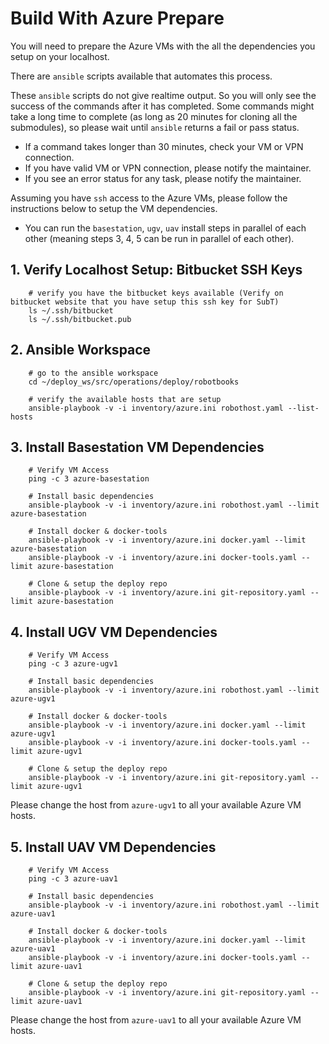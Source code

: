 # Build With Azure Prepare

You will need to prepare the Azure VMs with the all the dependencies you setup on your localhost.

There are `ansible` scripts available that automates this process. 

These `ansible` scripts do not give realtime output. So you will only see the success of the commands after it has completed. Some commands might take a long time to complete (as long as 20 minutes for cloning all the submodules), so please wait until `ansible` returns a fail or pass status.

- If a command takes longer than 30 minutes, check your VM or VPN connection.
- If you have valid VM or VPN connection, please notify the maintainer.
- If you see an error status for any task, please notify the maintainer.

Assuming you have `ssh` access to the Azure VMs, please follow the instructions below to setup the VM dependencies.

- You can run the `basestation`, `ugv`, `uav` install steps in parallel of each other (meaning steps 3, 4, 5 can be run in parallel of each other).

## 1. Verify Localhost Setup: Bitbucket SSH Keys

        # verify you have the bitbucket keys available (Verify on bitbucket website that you have setup this ssh key for SubT)
        ls ~/.ssh/bitbucket
        ls ~/.ssh/bitbucket.pub


## 2. Ansible Workspace

        # go to the ansible workspace
        cd ~/deploy_ws/src/operations/deploy/robotbooks

        # verify the available hosts that are setup
        ansible-playbook -v -i inventory/azure.ini robothost.yaml --list-hosts
        

## 3. Install Basestation VM Dependencies
        
        # Verify VM Access
        ping -c 3 azure-basestation

        # Install basic dependencies
        ansible-playbook -v -i inventory/azure.ini robothost.yaml --limit azure-basestation

        # Install docker & docker-tools
        ansible-playbook -v -i inventory/azure.ini docker.yaml --limit azure-basestation
        ansible-playbook -v -i inventory/azure.ini docker-tools.yaml --limit azure-basestation

        # Clone & setup the deploy repo
        ansible-playbook -v -i inventory/azure.ini git-repository.yaml --limit azure-basestation

## 4. Install UGV VM Dependencies

        # Verify VM Access
        ping -c 3 azure-ugv1

        # Install basic dependencies
        ansible-playbook -v -i inventory/azure.ini robothost.yaml --limit azure-ugv1

        # Install docker & docker-tools
        ansible-playbook -v -i inventory/azure.ini docker.yaml --limit azure-ugv1
        ansible-playbook -v -i inventory/azure.ini docker-tools.yaml --limit azure-ugv1

        # Clone & setup the deploy repo
        ansible-playbook -v -i inventory/azure.ini git-repository.yaml --limit azure-ugv1

Please change the host from `azure-ugv1` to all your available Azure VM  hosts.

## 5. Install UAV VM Dependencies

        # Verify VM Access
        ping -c 3 azure-uav1

        # Install basic dependencies
        ansible-playbook -v -i inventory/azure.ini robothost.yaml --limit azure-uav1

        # Install docker & docker-tools
        ansible-playbook -v -i inventory/azure.ini docker.yaml --limit azure-uav1
        ansible-playbook -v -i inventory/azure.ini docker-tools.yaml --limit azure-uav1

        # Clone & setup the deploy repo
        ansible-playbook -v -i inventory/azure.ini git-repository.yaml --limit azure-uav1

Please change the host from `azure-uav1` to all your available Azure VM hosts.